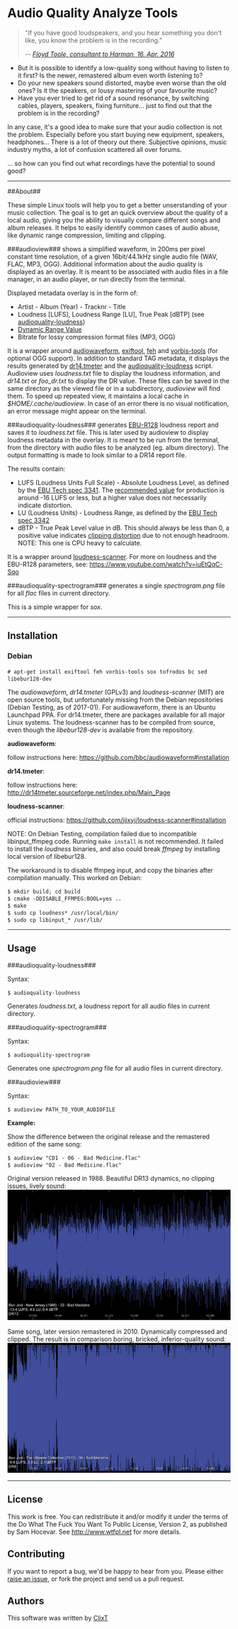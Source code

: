 # Audio Quality Analyze Tools

>"If you have good loudspeakers, and you hear something you don't like, you know the problem is in the recording."
> 
> <cite>-- [Floyd Toole, consultant to Harman, 16. Apr. 2016](https://youtu.be/zrpUDuUtxPM?t=4182)</cite>

 - But it is possible to identify a low-quality song without having to listen to it first? Is the newer, remastered album even worth listening to? 
 - Do your new speakers sound distorted, maybe even worse than the old ones? Is it the speakers, or lousy mastering of your favourite music?
 - Have you ever tried to get rid of a sound resonance, by switching cables, players, speakers, fixing furniture... just to find out that the problem is in the recording?

In any case, it's a good idea to make sure that your audio collection is not the problem. Especially before you start buying new equipment, speakers, headphones...
There is a lot of theory out there. Subjective opinions, music industry myths, a lot of confusion scattered all over forums.

... so how can you find out what recordings have the potential to sound good?

---
##About##

These simple Linux tools will help you to get a better unserstanding of your music collection. The goal is to get an quick overview about the quality of a local audio, giving you the ability to visually compare different songs and album releases. It helps to easily identify common cases of audio abuse, like dynamic range compression, limiting and clipping.

###audioview###
shows a simplified waveform, in 200ms per pixel constant time resolution, of a given 16bit/44.1kHz single audio file (WAV, FLAC, MP3, OGG). Additional information about the audio quality is displayed as an overlay. It is meant to be associated with audio files in a file manager, in an audio player, or run directly from the terminal.

Displayed metadata overlay is in the form of:

 * Artist - Album (Year) - Tracknr - Title
 * Loudness [LUFS], Loudness Range [LU], True Peak [dBTP] (see [audioquality-loudness](#audioquality-loudness))
 * [Dynamic Range Value](http://dr.loudness-war.info)
 * Bitrate for lossy compression format files (MP3, OGG)

It is a wrapper around [audiowaveform](https://github.com/bbc/audiowaveform), [exiftool](https://en.wikipedia.org/wiki/ExifTool), [feh](https://feh.finalrewind.org) and [vorbis-tools](https://wiki.xiph.org/Vorbis-tools) (for optional OGG support). In addition to standard TAG metadata, it displays the results generated by [dr14.tmeter](https://github.com/simon-r/dr14_t.meter) and the [audioquality-loudness](#audioquality-loudness) script.
Audioview uses _loudness.txt_ file to display the loudness information, and _dr14.txt_ or _foo_dr.txt_ to display the DR value. These files can be saved in the same directory as the viewed file or in a subdirectory, _audioview_ will find them. To speed up repeated view, it maintains a local cache in _$HOME/.cache/audioview_.
In case of an error there is no visual notification, an error message might appear on the terminal.

###audioquality-loudness###
generates [EBU-R128](https://tech.ebu.ch/loudness) loudness report and saves it to _loudness.txt_ file. This is later used by audioview to display loudness metadata in the overlay. It is meant to be run from the terminal, from the directory with audio files to be analyzed (eg. album directory). The output formatting is made to look similar to a DR14 report file.

The results contain:

 * LUFS (Loudness Units Full Scale) - Absolute Loudness Level, as defined by the [EBU Tech spec 3341](https://tech.ebu.ch/publications/tech3341). The [recommended value](https://youtu.be/BhA7Vy3OPbc?t=2213) for production is around -16 LUFS or less, but a higher value does not necessarily indicate distortion.
 * LU (Loudness Units) - Loudness Range, as defined by the [EBU Tech spec 3342](https://tech.ebu.ch/publications/tech3342)
 * dBTP - True Peak Level value in dB. This should always be less than 0, a positive value indicates [clipping distortion](https://youtu.be/BhA7Vy3OPbc?t=159) due to not enough headroom. NOTE: This one is CPU heavy to calculate. 

It is a wrapper around [loudness-scanner](https://github.com/jiixyj/loudness-scanner). For more on loudness and the EBU-R128 parameters, see: https://www.youtube.com/watch?v=iuEtQqC-Sqo

###audioquality-spectrogram###
generates a single _spectrogram.png_ file for all _flac_ files in current directory.

This is a simple wrapper for _sox_.

---
## Installation

### Debian

    # apt-get install exiftool feh vorbis-tools sox tofrodos bc sed libebur128-dev

The _audiowaveform_, _dr14.tmeter_ (GPLv3) and _loudness-scanner_ (MIT) are open source tools, but unfortunately missing from the Debian repositories (Debian Testing, as of 2017-01). For audiowaveform, there is an Ubuntu Launchpad PPA. For dr14.tmeter, there are packages available for all major Linux systems. The loudness-scanner has to be compiled from source, even though the _libebur128-dev_ is available from the repository.

**audiowaveform**:

follow instructions here: https://github.com/bbc/audiowaveform#installation

**dr14.tmeter**:

follow instructions here: http://dr14tmeter.sourceforge.net/index.php/Main_Page

**loudness-scanner**:

official instructions: https://github.com/jiixyj/loudness-scanner#installation

NOTE:
On Debian Testing, compilation failed due to incompatible libinput_ffmpeg code. Running ```make install``` is not recommended. It failed to install the _loudness_ binaries, and also could break _ffmpeg_ by installing local version of libebur128.

The workaround is to disable ffmpeg input, and copy the binaries after compilation manually. This worked on Debian:

    $ mkdir build; cd build
    $ cmake -DDISABLE_FFMPEG:BOOL=yes ..
    $ make
    $ sudo cp loudness* /usr/local/bin/
    $ sudo cp libinput_* /usr/lib/


---
## Usage

###audioquality-loudness###

Syntax:

    $ audioquality-loudness

Generates _loudness.txt_, a loudness report for all audio files in current directory.

###audioquality-spectrogram###

Syntax:

    $ audioquality-spectrogram

Generates one _spectrogram.png_ file for all audio files in current directory.

###audioview###

Syntax:

    $ audioview PATH_TO_YOUR_AUDIOFILE

**Example:**

Show the difference between the original release and the remastered edition of the same song:

    $ audioview "CD1 - 06 - Bad Medicine.flac"
    $ audioview "02 - Bad Medicine.flac"

Original version released in 1988. Beautiful DR13 dynamics, no clipping issues, lively sound:
[ ![](doc/badmedicine1988s.png) ](https://raw.githubusercontent.com/clixt/audioquality/master/doc/badmedicine1988.png)

Same song, later version remastered in 2010. Dynamically compressed and clipped. The result is in comparison boring, bricked, inferior-quality sound:
[ ![](doc/badmedicine2010s.png) ](https://raw.githubusercontent.com/clixt/audioquality/master/doc/badmedicine2010.png)

---
## License

This work is free. You can redistribute it and/or modify it under the
terms of the Do What The Fuck You Want To Public License, Version 2,
as published by Sam Hocevar. See http://www.wtfpl.net for more details.

## Contributing

If you want to report a bug, we'd be happy to hear
from you. Please either [raise an issue](https://github.com/clixt.net/audioquality/issues), or fork the project and send us a pull request.

## Authors

This software was written by [ClixT](dev@clixt.net)

